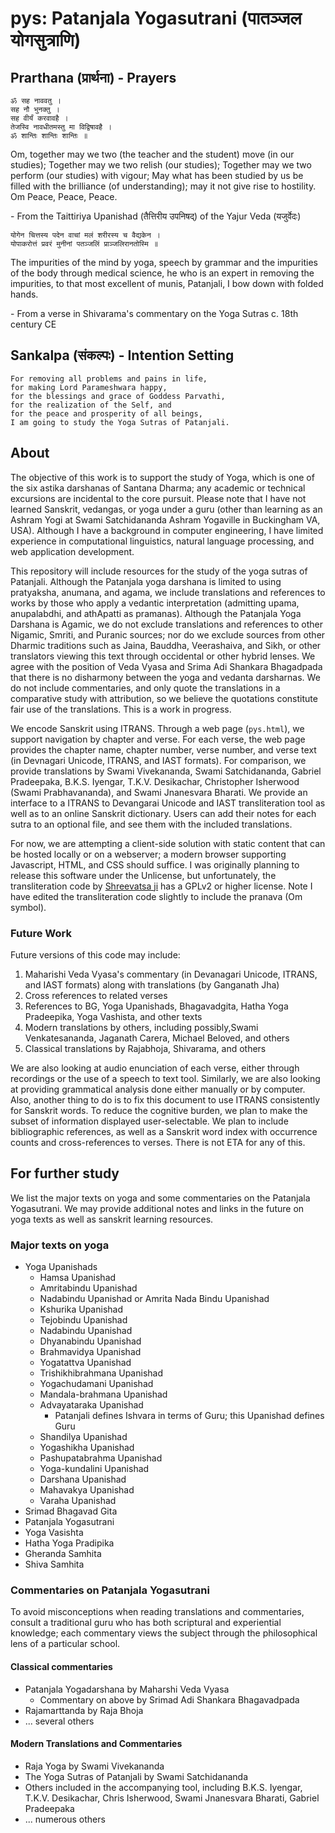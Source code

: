 # pys: Patanjala Yogasutrani (पातञ्जल योगसुत्राणि)

## Prarthana (प्रार्थना) - Prayers 

```
ॐ सह नाववतु ।
सह नौ भुनक्तु ।
सह वीर्यं करवावहै ।
तेजस्वि नावधीतमस्तु मा विद्विषावहै ।
ॐ शान्तिः शान्तिः शान्तिः ॥
```

Om, together may we two (the teacher and the student) move (in our studies);
Together may we two relish (our studies);
Together may we two perform (our studies) with vigour;
May what has been studied by us be filled with the brilliance (of understanding); may it not give rise to hostility.
Om Peace, Peace, Peace.

\- From the Taittiriya Upanishad (तैत्तिरीय उपनिषद्) of the Yajur Veda (यजुर्वेदः)

```
योगेन चित्तस्य पदेन वाचां मलं शरीरस्य च वैद्यकेन । 
योपाकरोत्तं प्रवरं मुनीनां पतञ्जलिं प्राञ्जलिरानतोस्मि ॥
```

The impurities of the mind by yoga, speech by grammar and the impurities of the body through medical science,
he who is an expert in removing the impurities, to that most excellent of munis, Patanjali, I bow down with folded hands.

\- From a verse in Shivarama's commentary on the Yoga Sutras c. 18th century CE 

## Sankalpa (संकल्पः) - Intention Setting 

```
For removing all problems and pains in life,
for making Lord Parameshwara happy,
for the blessings and grace of Goddess Parvathi,
for the realization of the Self, and
for the peace and prosperity of all beings,
I am going to study the Yoga Sutras of Patanjali.
```

## About

The objective of this work is to support the study of Yoga, which is one of the six astika darshanas of Santana Dharma; any academic or technical excursions are incidental to the core pursuit. Please note that I have not learned Sanskrit, vedangas, or yoga under a guru (other than learning as an Ashram Yogi at Swami Satchidananda Ashram Yogaville in Buckingham VA, USA). Although I have a background in computer engineering, I have limited experience in computational linguistics, natural language processing, and web application development.

This repository will include resources for the study of the yoga sutras of Patanjali. Although the Patanjala yoga darshana is limited to using pratyaksha, anumana, and agama, we include translations and references to works by those who apply a vedantic interpretation (admitting upama, anupalabdhi, and athApatti as pramanas). Although the Patanjala Yoga Darshana is Agamic, we do not exclude translations and references to other Nigamic, Smriti, and Puranic sources; nor do we exclude sources from other Dharmic traditions such as Jaina, Bauddha, Veerashaiva, and Sikh, or other translators viewing this text through occidental or other hybrid lenses. We agree with the position of Veda Vyasa and Srima Adi Shankara Bhagadpada that there is no disharmony between the yoga and vedanta darsharnas. We do not include commentaries, and only quote the translations in a comparative study with attribution, so we believe the quotations constitute fair use of the translations. This is a work in progress.

We encode Sanskrit using ITRANS. Through a web page (`pys.html`), we support navigation by chapter and verse. For each verse, the web page provides the chapter name, chapter number, verse number, and verse text (in Devnagari Unicode, ITRANS, and IAST formats). For comparison, we provide translations by Swami Vivekananda, Swami Satchidananda, Gabriel Pradeepaka, B.K.S. Iyengar, T.K.V. Desikachar, Christopher Isherwood (Swami Prabhavananda), and Swami Jnanesvara Bharati. We provide an interface to a ITRANS to Devangarai Unicode and IAST transliteration tool as well as to an online Sanskrit dictionary. Users can add their notes for each sutra to an optional file, and see them with the included translations.

For now, we are attempting a client-side solution with static content that can be hosted locally or on a webserver; a modern browser supporting Javascript, HTML, and CSS should suffice. I was originally planning to release this software under the Unlicense, but unfortunately, the transliteration code by [Shreevatsa ji](http://shreevatsa.appspot.com/sanskrit/transliterate.html) has a GPLv2 or higher license. Note I have edited the transliteration code slightly to include the pranava (Om symbol).

### Future Work
Future versions of this code may include:
  1. Maharishi Veda Vyasa's commentary (in Devanagari Unicode, ITRANS, and IAST formats) along with translations (by Ganganath Jha)
  2. Cross references to related verses
  3. References to BG, Yoga Upanishads, Bhagavadgita, Hatha Yoga Pradeepika, Yoga Vashista, and other texts
  6. Modern translations by others, including possibly,Swami Venkatesananda, Jaganath Carera, Michael Beloved, and others
  6. Classical translations by Rajabhoja, Shivarama, and others

We are also looking at audio enunciation of each verse, either through recordings or the use of a speech to text tool. Similarly, we are also looking at providing grammatical analysis done either manually or by computer. Also, another thing to do is to fix this document to use ITRANS consistently for Sanskrit words. To reduce the cognitive burden, we plan to make the subset of information displayed user-selectable. We plan to include bibliographic references, as well as a Sanskrit word index with occurrence counts and cross-references to verses. There is not ETA for any of this.

## For further study

We list the major texts on yoga and some commentaries on the Patanjala Yogasutrani. We may provide additional notes and links in the future on yoga texts as well as sanskrit learning resources.

### Major texts on yoga

* Yoga Upanishads
  - Hamsa Upanishad	
  - Amritabindu Upanishad
  - Nadabindu Upanishad or Amrita Nada Bindu Upanishad
  - Kshurika Upanishad
  - Tejobindu Upanishad
  - Nadabindu Upanishad
  - Dhyanabindu Upanishad
  - Brahmavidya Upanishad
  - Yogatattva Upanishad
  - Trishikhibrahmana Upanishad
  - Yogachudamani Upanishad
  - Mandala-brahmana Upanishad
  - Advayataraka Upanishad
     + Patanjali defines Ishvara in terms of Guru; this Upanishad defines Guru 
  - Shandilya Upanishad
  - Yogashikha Upanishad
  - Pashupatabrahma Upanishad
  - Yoga-kundalini Upanishad
  - Darshana Upanishad
  - Mahavakya Upanishad
  - Varaha Upanishad
* Srimad Bhagavad Gita
* Patanjala Yogasutrani
* Yoga Vasishta
* Hatha Yoga Pradipika
* Gheranda Samhita
* Shiva Samhita

### Commentaries on Patanjala Yogasutrani

To avoid misconceptions when reading translations and commentaries, consult a traditional guru who has both scriptural and experiential knowledge; each commentary views the subject through the philosophical lens of a particular school.

#### Classical commentaries

* Patanjala Yogadarshana by Maharshi Veda Vyasa
  - Commentary on above by Srimad Adi Shankara Bhagavadpada
* Rajamarttanda by Raja Bhoja
* ... several others 

#### Modern Translations and Commentaries

* Raja Yoga by Swami Vivekananda
* The Yoga Sutras of Patanjali by Swami Satchidananda
* Others included in the accompanying tool, including B.K.S. Iyengar, T.K.V. Desikachar, Chris Isherwood, Swami Jnanesvara Bharati, Gabriel Pradeepaka 
* ... numerous others
